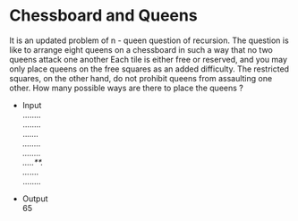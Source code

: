 # Chessboard and Queens

It is an updated problem of n - queen question of recursion.
The question is like to arrange eight queens on a chessboard in such a way that no two queens attack one another Each tile is either free or reserved, and you may only place queens on the free squares as an added difficulty. The restricted squares, on the other hand, do not prohibit queens from assaulting one other. How many possible ways are there to place the queens ?

- Input <br>
........<br>
........<br>
..*.....<br>
........<br>
........<br>
.....**.<br>
...*....<br>
........<br>

- Output<br>
65
